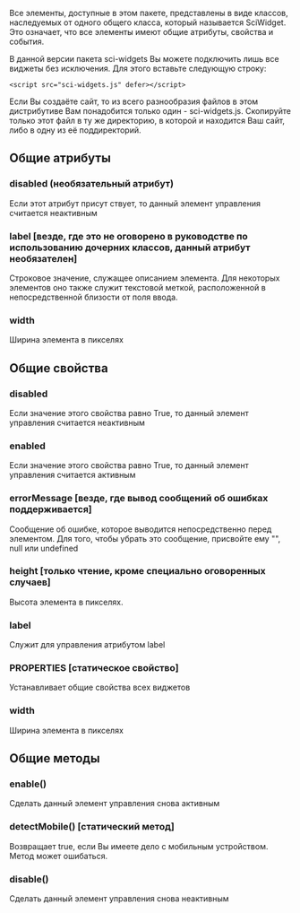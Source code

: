 Все элементы, доступные в этом пакете, представлены в виде классов, наследуемых от одного
общего класса, который называется SciWidget. Это означает, что все элементы имеют общие
атрибуты, свойства и события.

В данной версии пакета sci-widgets Вы можете подключить лишь все виджеты без исключения. Для этого вставьте
следующую строку:

```
<script src="sci-widgets.js" defer></script>
```

Если Вы создаёте сайт, то из всего разнообразия файлов в этом дистрибутиве Вам понадобится только один - sci-widgets.js.
Скопируйте только этот файл в ту же директорию, в которой и находится Ваш сайт, либо в одну из её поддиректорий.

## Общие атрибуты

### disabled (необязательный атрибут)

Если этот атрибут присут
ствует, то данный элемент управления считается неактивным

### label [везде, где это не оговорено в руководстве по использованию дочерних классов, данный атрибут необязателен]

Строковое значение, служащее описанием элемента. Для некоторых элементов оно также служит
текстовой меткой, расположенной в непосредственной близости от поля ввода.

### width

Ширина элемента в пикселях

## Общие свойства

### disabled

Если значение этого свойства равно True, то данный элемент управления считается неактивным

### enabled

Если значение этого свойства равно True, то данный элемент управления считается активным

### errorMessage [везде, где вывод сообщений об ошибках поддерживается]

Сообщение об ошибке, которое выводится непосредственно перед элементом. Для того, чтобы убрать это сообщение,
присвойте ему "", null или undefined

### height [только чтение, кроме специально оговоренных случаев]

Высота элемента в пикселях.

### label

Служит для управления атрибутом label

### PROPERTIES [статическое свойство]

Устанавливает общие свойства всех виджетов

### width

Ширина элемента в пикселях

## Общие методы

### enable()

Сделать данный элемент управления снова активным

### detectMobile() [статический метод]

Возвращает true, если Вы имеете дело с мобильным устройством. Метод может ошибаться.

### disable()

Сделать данный элемент управления снова неактивным